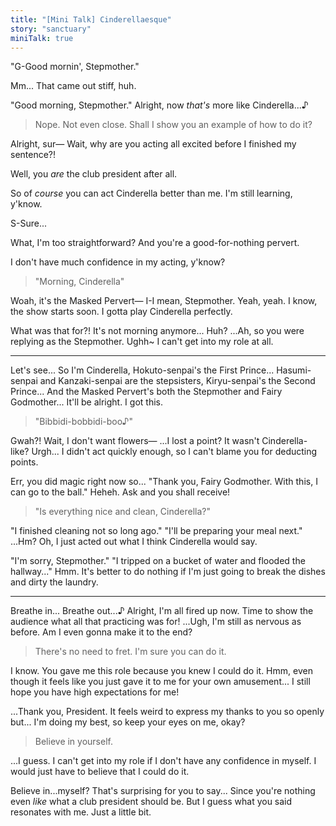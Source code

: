 ```yaml
---
title: "[Mini Talk] Cinderellaesque"
story: "sanctuary"
miniTalk: true
---
```


<Bubble character="Tomoya">

"G-Good mornin', Stepmother."

Mm... That came out stiff, huh.

"Good morning, Stepmother." Alright, now _that's_ more like Cinderella...♪

</Bubble>

> Nope. Not even close. Shall I show you an example of how to do it?

<Bubble character="Tomoya">

Alright, sur— Wait, why are you acting all excited before I finished my sentence?!

Well, you _are_ the club president after all.

So of _course_ you can act Cinderella better than me. I'm still learning, y'know.

</Bubble>

<Bubble character="Tomoya">

S-Sure...

What, I'm too straightforward? And you're a good-for-nothing pervert.

I don't have much confidence in my acting, y'know?

</Bubble>

> "Morning, Cinderella"

Woah, it's the Masked Pervert— I-I mean, Stepmother.
Yeah, yeah. I know, the show starts soon.
I gotta play Cinderella perfectly.

What was that for?! It's not morning anymore...
Huh? ...Ah, so you were replying as the Stepmother.
Ughh~ I can't get into my role at all.

---

Let's see... So I'm Cinderella, Hokuto-senpai's the First Prince...
Hasumi-senpai and Kanzaki-senpai are the stepsisters, Kiryu-senpai's the Second Prince...
And the Masked Pervert's both the Stepmother and Fairy Godmother... It'll be alright. I got this.

> "Bibbidi-bobbidi-boo♪"

Gwah?! Wait, I don't want flowers—
...I lost a point? It wasn't Cinderella-like?
Urgh... I didn't act quickly enough, so I can't blame you for deducting points.

Err, you did magic right now so...
"Thank you, Fairy Godmother. With this, I can go to the ball."
Heheh. Ask and you shall receive!

> "Is everything nice and clean, Cinderella?"

"I finished cleaning not so long ago."
"I'll be preparing your meal next."
...Hm? Oh, I just acted out what I think Cinderella would say.

"I'm sorry, Stepmother."
"I tripped on a bucket of water and flooded the hallway..."
Hmm. It's better to do nothing if I'm just going to break the dishes and dirty the laundry.

---

Breathe in... Breathe out...♪
Alright, I'm all fired up now. Time to show the audience what all that practicing was for!
...Ugh, I'm still as nervous as before. Am I even gonna make it to the end?

> There's no need to fret. I'm sure you can do it.

I know. You gave me this role because you knew I could do it.
Hmm, even though it feels like you just gave it to me for your own amusement...
I still hope you have high expectations for me!

...Thank you, President.
It feels weird to express my thanks to you so openly but...
I'm doing my best, so keep your eyes on me, okay?

> Believe in yourself.

...I guess.
I can't get into my role if I don't have any confidence in myself.
I would just have to believe that I could do it.

Believe in...myself?
That's surprising for you to say... Since you're nothing even _like_ what a club president should be.
But I guess what you said resonates with me. Just a little bit.